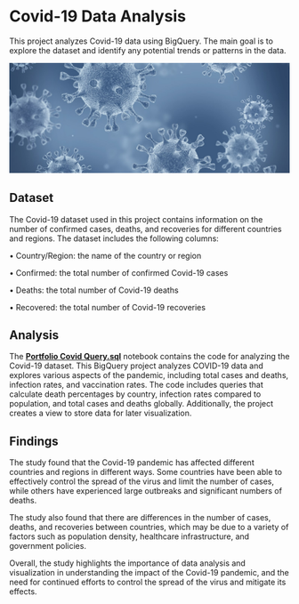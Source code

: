 # **Covid-19 Data Analysis** #
This project analyzes Covid-19 data using BigQuery. The main goal is to explore the dataset and identify any potential trends or patterns in the data.


![istock-1203824669.jpg](https://github.com/OlePole1/Portfolio_projects/blob/main/Covid%20Data%20Exploration/istock-1203824669.jpg)

## **Dataset** ##
The Covid-19 dataset used in this project contains information on the number of confirmed cases, deaths, and recoveries for different countries and regions. The dataset includes the following columns:

• Country/Region: the name of the country or region

• Confirmed: the total number of confirmed Covid-19 cases

• Deaths: the total number of Covid-19 deaths

• Recovered: the total number of Covid-19 recoveries


## **Analysis** ##
The [**Portfolio Covid Query.sql**](https://github.com/OlePole1/Portfolio_projects/blob/main/Covid%20Data%20Exploration/Portfolio%20Covid%20Query.sql) notebook contains the code for analyzing the Covid-19 dataset. This BigQuery project analyzes COVID-19 data and explores various aspects of the pandemic, including total cases and deaths, infection rates, and vaccination rates. The code includes queries that calculate death percentages by country, infection rates compared to population, and total cases and deaths globally. Additionally, the project creates a view to store data for later visualization.

## **Findings** ##
The study found that the Covid-19 pandemic has affected different countries and regions in different ways. Some countries have been able to effectively control the spread of the virus and limit the number of cases, while others have experienced large outbreaks and significant numbers of deaths.

The study also found that there are differences in the number of cases, deaths, and recoveries between countries, which may be due to a variety of factors such as population density, healthcare infrastructure, and government policies.

Overall, the study highlights the importance of data analysis and visualization in understanding the impact of the Covid-19 pandemic, and the need for continued efforts to control the spread of the virus and mitigate its effects.
